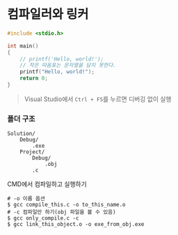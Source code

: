 # 컴파일러와 링커

```c
#include <stdio.h>

int main()
{
    // printf('Hello, world!');
    // 작은 따옴표는 문자열을 담지 못한다.
    printf("Hello, world!");
    return 0;
}
```

> Visual Studio에서 `Ctrl + F5`를 누르면 디버깅 없이 실행

### 폴더 구조

```
Solution/
	Debug/
		.exe
	Project/
		Debug/
			.obj
		.c
```

CMD에서 컴파일하고 실행하기

```shell
# -o 이름 옵션
$ gcc compile_this.c -o to_this_name.o
# -c 컴파일만 하기(obj 파일을 볼 수 있음)
$ gcc only_compile.c -c
$ gcc link_this_object.o -o exe_from_obj.exe
```
